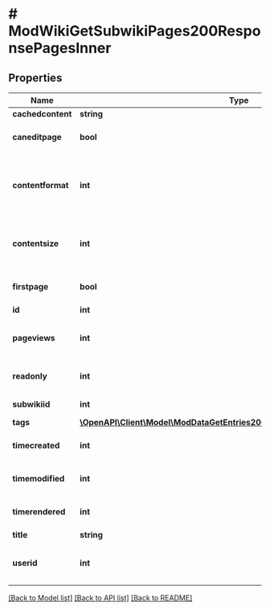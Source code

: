 # # ModWikiGetSubwikiPages200ResponsePagesInner

## Properties

Name | Type | Description | Notes
------------ | ------------- | ------------- | -------------
**cachedcontent** | **string** | Page contents. | [optional]
**caneditpage** | **bool** | True if user can edit the page. | [optional]
**contentformat** | **int** | cachedcontent format (1 &#x3D; HTML, 0 &#x3D; MOODLE, 2 &#x3D; PLAIN, or 4 &#x3D; MARKDOWN) | [optional]
**contentsize** | **int** | Size of page contents in bytes (doesn&#39;t include size of attached files). | [optional] [default to null]
**firstpage** | **bool** | True if it&#39;s the first page. | [optional] [default to null]
**id** | **int** | Page ID. | [optional]
**pageviews** | **int** | Number of times the page has been viewed. | [optional] [default to null]
**readonly** | **int** | 1 if readonly, 0 otherwise. | [optional] [default to null]
**subwikiid** | **int** | Page&#39;s subwiki ID. | [optional]
**tags** | [**\OpenAPI\Client\Model\ModDataGetEntries200ResponseEntriesInnerTagsInner[]**](ModDataGetEntries200ResponseEntriesInnerTagsInner.md) |  | [optional]
**timecreated** | **int** | Time of creation. | [optional] [default to null]
**timemodified** | **int** | Time of last modification. | [optional] [default to null]
**timerendered** | **int** | Time of last renderization. | [optional] [default to null]
**title** | **string** | Page title. | [optional]
**userid** | **int** | ID of the user that last modified the page. | [optional] [default to null]

[[Back to Model list]](../../README.md#models) [[Back to API list]](../../README.md#endpoints) [[Back to README]](../../README.md)
